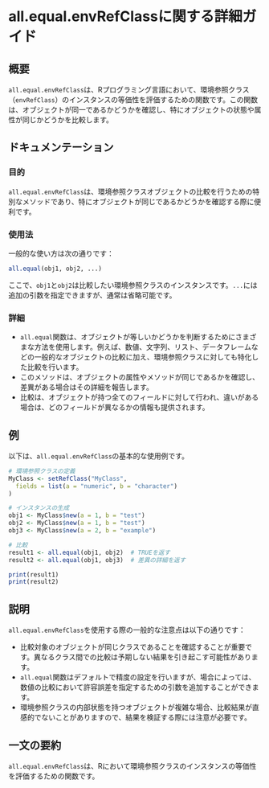 <!--
Meta Description: # all.equal.envRefClassに関する詳細ガイド ## 概要 `all.equal.envRefClass`は、Rプログラミング言語において、環境参照クラス（`envRefClass`）のインスタンスの等価性を評価するための関数です。この関数は、オブジェクトが同一であるかどうかを確認...
Meta Keywords: all, equal, envrefclass, obj1, myclass
-->

# all.equal.envRefClassに関する詳細ガイド

## 概要
`all.equal.envRefClass`は、Rプログラミング言語において、環境参照クラス（`envRefClass`）のインスタンスの等価性を評価するための関数です。この関数は、オブジェクトが同一であるかどうかを確認し、特にオブジェクトの状態や属性が同じかどうかを比較します。

## ドキュメンテーション
### 目的
`all.equal.envRefClass`は、環境参照クラスオブジェクトの比較を行うための特別なメソッドであり、特にオブジェクトが同じであるかどうかを確認する際に便利です。

### 使用法
一般的な使い方は次の通りです：

```R
all.equal(obj1, obj2, ...)
```

ここで、`obj1`と`obj2`は比較したい環境参照クラスのインスタンスです。`...`には追加の引数を指定できますが、通常は省略可能です。

### 詳細
- `all.equal`関数は、オブジェクトが等しいかどうかを判断するためにさまざまな方法を使用します。例えば、数値、文字列、リスト、データフレームなどの一般的なオブジェクトの比較に加え、環境参照クラスに対しても特化した比較を行います。
- このメソッドは、オブジェクトの属性やメソッドが同じであるかを確認し、差異がある場合はその詳細を報告します。
- 比較は、オブジェクトが持つ全てのフィールドに対して行われ、違いがある場合は、どのフィールドが異なるかの情報も提供されます。

## 例
以下は、`all.equal.envRefClass`の基本的な使用例です。

```R
# 環境参照クラスの定義
MyClass <- setRefClass("MyClass",
  fields = list(a = "numeric", b = "character")
)

# インスタンスの生成
obj1 <- MyClass$new(a = 1, b = "test")
obj2 <- MyClass$new(a = 1, b = "test")
obj3 <- MyClass$new(a = 2, b = "example")

# 比較
result1 <- all.equal(obj1, obj2)  # TRUEを返す
result2 <- all.equal(obj1, obj3)  # 差異の詳細を返す

print(result1)
print(result2)
```

## 説明
`all.equal.envRefClass`を使用する際の一般的な注意点は以下の通りです：
- 比較対象のオブジェクトが同じクラスであることを確認することが重要です。異なるクラス間での比較は予期しない結果を引き起こす可能性があります。
- `all.equal`関数はデフォルトで精度の設定を行いますが、場合によっては、数値の比較において許容誤差を指定するための引数を追加することができます。
- 環境参照クラスの内部状態を持つオブジェクトが複雑な場合、比較結果が直感的でないことがありますので、結果を検証する際には注意が必要です。

## 一文の要約
`all.equal.envRefClass`は、Rにおいて環境参照クラスのインスタンスの等価性を評価するための関数です。